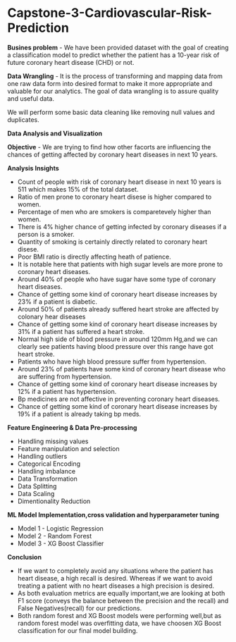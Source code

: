 # Capstone-3-Cardiovascular-Risk-Prediction

**Busines problem** - We have been provided dataset with the goal of creating a classification model to predict whether the patient has a 10-year risk of future coronary heart disease (CHD) or not.

**Data Wrangling** -  It is the process of transforming and mapping data from one raw data form into desired format to make it more appropriate and valuable for our analytics. The goal of data wrangling is to assure quality and useful data.

We will perform some basic data cleaning like removing null values and duplicates.

**Data Analysis and Visualization**

**Objective** - We are trying to find how other facorts are influencing the chances of getting affected by coronary heart diseases in next 10 years.

**Analysis Insights**
- Count of people with risk of coronary heart disease in next 10 years is 511 which makes 15% of the total dataset.
- Ratio of men prone to coronary heart disese is higher compared to women.
- Percentage of men who are smokers is comparetevely higher than women.
- There is 4% higher chance of getting infected by coronary diseases if a person is a smoker.
- Quantity of smoking is certainly directly related to coronary heart disese.
- Poor BMI ratio is directly affecting heath of patience.
- It is notable here that patients with high sugar levels are more prone to coronary heart diseases.
- Around 40% of people who have sugar have some type of coronary heart diseases.
- Chance of getting some kind of coronary heart disease increases by 23% if a patient is diabetic.
- Around 50% of patients already suffered heart stroke are affected by colonary hear diseases
- Chance of getting some kind of coronary heart disease increases by 31% if a patient has suffered a heart stroke.
- Normal high side of blood pressure in around 120mm Hg,and we can clearly see patients having blood pressure over this range have got heart stroke.
- Patients who have high blood pressure suffer from hypertension.
- Around 23% of patients have some kind of coronary heart disease who are suffering from hypertension.
- Chance of getting some kind of coronary heart disease increases by 12% if a patient has hypertension.
- Bp medicines are not affective in preventing coronary heart diseases.
- Chance of getting some kind of coronary heart disease increases by 19% if a patient is already taking bp meds.

**Feature Engineering & Data Pre-processing**

- Handling missing values
- Feature manipulation and selection
- Handling outliers
- Categorical Encoding
- Handling imbalance
- Data Transformation
- Data Splitting
- Data Scaling
- Dimentionality Reduction

**ML Model Implementation,cross validation and hyperparameter tuning**
 - Model 1 - Logistic Regression
 - Model 2 - Random Forest
 - Model 3 - XG Boost Classifier

**Conclusion**
- If we want to completely avoid any situations where the patient has heart disease, a high recall is desired. Whereas if we want to avoid treating a patient with no heart diseases a high precision is desired.
- As both evaluation metrics are equally important,we are looking at both F1 score (conveys the balance between the precision and the recall) and False Negatives(recall) for our predictions.
- Both random forest and XG Boost models were performing well,but as random forest model was overfitting data, we have choosen XG Boost classification for our final model building.
